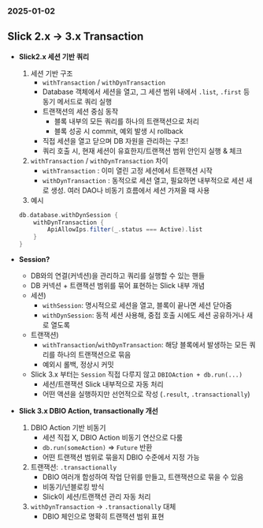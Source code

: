 ### 2025-01-02

## Slick 2.x -> 3.x Transaction
- **Slick2.x 세션 기반 쿼리**
  1. 세션 기반 구조
     - `withTransaction` / `withDynTransaction`
     - Database 객체에서 세션을 열고, 그 세션 범위 내에서 `.list`, `.first` 등 동기 메서드로 쿼리 실행
     - 트랜잭션의 세션 중심 동작
       - 블록 내부의 모든 쿼리를 하나의 트랜잭션으로 처리
       - 블록 성공 시 commit, 예외 발생 시 rollback
     - 직접 세션을 열고 닫으며 DB 자원을 관리하는 구조!
     - 쿼리 호출 시, 현재 세션이 유효한지/트랜잭션 범위 안인지 실행 & 체크
  2. `withTransaction` / `withDynTransaction` 차이
     - `withTransaction` : 이미 열린 고정 세션에서 트랜잭션 시작
     - `withDynTransaction` : 동적으로 세션 열고, 필요하면 내부적으로 세션 새로 생성. 여러 DAO나 비동기 흐름에서 세션 가져올 때 사용
  3. 예시
    ```scala
    db.database.withDynSession {
        withDynTransaction {
            ApiAllowIps.filter(_.status === Active).list
        }
    }
    ```

- **Session?**
  - DB와의 연결(커넥션)을 관리하고 쿼리를 실행할 수 있는 핸들
  - DB 커넥션 + 트랜잭션 범위를 묶어 표현하는 Slick 내부 개념
  - 세션)
    - `withSession`: 명시적으로 세션을 열고, 블록이 끝나면 세션 닫아줌
    - `withDynSession`: 동적 세션 사용해, 중접 호출 시에도 세션 공유하거나 새로 열도록
  - 트랜잭션)
    - `withTransaction`/`withDynTransaction`: 해당 블록에서 발생하는 모든 쿼리를 하나의 트랜잭션으로 묶음
    - 예외시 롤백, 정상시 커밋
  - Slick 3.x 부터는 `Session` 직접 다루지 않고 `DBIOAction + db.run(...)`
    - 세션/트랜잭션 Slick 내부적으로 자동 처리 
    - 어떤 액션을 실행하지만 선언적으로 작성 (`.result`, `.transactionally`)

- **Slick 3.x DBIO Action, transactionally 개선**
  1. DBIO Action 기반 비동기
     - 세션 직접 X, DBIO Action 비동기 연산으로 다룸
     - `db.run(someAction)` => `Future` 반환
     - 어떤 트랜잭션 범위로 묶을지 DBIO 수준에서 지정 가능
  2. 트랜잭션: `.transactionally`
     - DBIO 여러개 합성하여 작업 단위를 만들고, 트랜잭션으로 묶을 수 있음
     - 비동기/넌블로킹 방식
     - Slick이 세션/트랜잭션 관리 자동 처리
  3. `withDynTransaction` -> `.transactionally` 대체
     - DBIO 체인으로 명확히 트랜잭션 범위 표현
